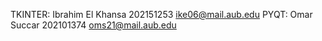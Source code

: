 TKINTER: Ibrahim El Khansa 202151253 ike06@mail.aub.edu
PYQT: Omar Succar 202101374 oms21@mail.aub.edu